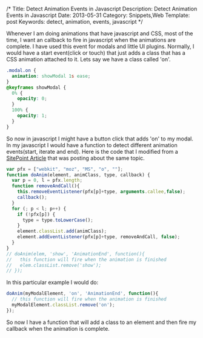 /*
Title: Detect Animation Events in Javascript
Description: Detect Animation Events in Javascript
Date: 2013-05-31
Category: Snippets,Web
Template: post
Keywords: detect, animation, events, javascript
*/

Whenever I am doing animations that have javascript and CSS, most of the time, I want an callback to fire in javascript when the animations are complete. I have used this event for modals and little UI plugins. Normally, I would have a start event(click or touch) that just adds a class that has a CSS animation attached to it. Lets say we have a class called 'on'.

```css
.modal.on {
  animation: showModal 1s ease;
}
@keyframes showModal {
  0% {
    opacity: 0;
  }
  100% {
    opacity: 1;
  }
}
```

So now in javascript I might have a button click that adds 'on' to my modal. In my javascript I would have a function to detect different animation events(start, iterate and end). Here is the code that I modified from a [SitePoint Article](http://www.sitepoint.com/css3-animation-javascript-event-handlers/ "Sitepoint") that was posting about the same topic.

```javascript
var pfx = ["webkit", "moz", "MS", "o", ""];
function doAnim(element, animClass, type, callback) {
  var p = 0, l = pfx.length;
  function removeAndCall(){
    this.removeEventListener(pfx[p]+type, arguments.callee,false);
    callback();
  }
  for (; p < l; p++) {
    if (!pfx[p]) {
      type = type.toLowerCase();
    }
    element.classList.add(animClass);
    element.addEventListener(pfx[p]+type, removeAndCall, false);
  }
}
// doAnim(elem, 'show', 'AnimationEnd', function(){
//   this function will fire when the animation is finished
//   elem.classList.remove('show');
// });
```

In this particular example I would do:

```javascript
doAnim(myModalElement, 'on', 'AnimationEnd', function(){
  // this function will fire when the animation is finished
  myModalElement.classList.remove('on');
});
```

So now I have a function that will add a class to an element and then fire my callback when the animation is complete.
